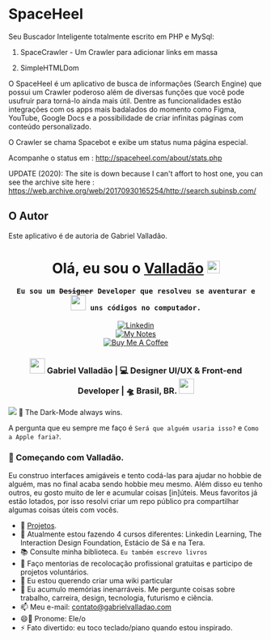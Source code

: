 SpaceHeel
======

Seu Buscador Inteligente totalmente escrito em PHP e MySql:

1) SpaceCrawler - Um Crawler para adicionar links em massa

2) SimpleHTMLDom

O SpaceHeel é um aplicativo de busca de informações (Search Engine) que possui um Crawler poderoso além de diversas funções que você pode usufruir para torná-lo ainda mais útil. 
Dentre as funcionalidades estão integrações com os apps mais badalados do momento como Figma, YouTube, Google Docs e a possibilidade de criar infinitas páginas com conteúdo personalizado.

O Crawler se chama Spacebot e exibe um status numa página especial.

Acompanhe o status em : http://spaceheel.com/about/stats.php

UPDATE (2020): The site is down because I can't affort to host one, you can see the archive site here : https://web.archive.org/web/20170930165254/http://search.subinsb.com/

## O Autor

Este aplicativo é de autoria de Gabriel Valladão.



<div align="center">
   <h1>Olá, eu sou o <a href="https://hemant.codes">Valladão</a> <img src="https://media.giphy.com/media/hvRJCLFzcasrR4ia7z/giphy.gif" width="25px"> </h1>
   <h4 align="center"><samp> Eu sou um <s>Designer</s> Developer que resolveu se aventurar e <img src="https://media.giphy.com/media/WUlplcMpOCEmTGBtBW/giphy.gif" width="30"> uns códigos no computador. </samp></h4>

[![Linkedin](https://img.shields.io/badge/-LinkedIn-blue?style=flat&logo=Linkedin&logoColor=white&link=https://www.linkedin.com/in/dinhanhthi/)](https://www.linkedin.com/in/gabrielvalladao)<br>
[![My Notes](https://img.shields.io/badge/-My%20Notes-009e22?style=flat&logo=data:image/png;base64,iVBORw0KGgoAAAANSUhEUgAAAA4AAAARCAQAAABHwVUUAAAAxklEQVQYlYWROw6BQRSFp1LRW4BaqUCswAJsQYJoJDQsAI0VSIgIpUKjIgqxAIlGoSXexPNz+ecvMDi3uvnmzD0zVymFkwI9ui/Vo4JH4SDEhE9diSkCZMkzZ0Wblq6pwBspJdcGWUgzJEqDOk3S1DTES5IyGwbi37FmL0eqNnQToc+RMQkZkCVHnI4NXYQZcZZmz/ZZOy429JGhJIHepQP5ZeKn/jr1zJMZWmkPZmi9c/ktUNCAtNP625kZ/tqKeuQtmvd5B5bhnUU8EVlfAAAAAElFTkSuQmCC&link=https://gabrielvalladao.com/blog)](https://gabrielvalladao.com/blog)<br>
[![Buy Me A Coffee](https://img.shields.io/badge/-Buy%20Me%20A%20Coffee-db4c4c?style=flat&logo=buy-me-a-coffee&logoColor=ffffff&link=https://ko-fi.com/dinhanhthi)](https://ko-fi.com/valladao)
   
   
</div>

<div align="center">
<h3><img src="https://media.giphy.com/media/WUlplcMpOCEmTGBtBW/giphy.gif" width="30"> Gabriel Valladão | 💻 Designer UI/UX & Front-end Developer  | 🛸 Brasil, BR. <img src="https://media.giphy.com/media/WUlplcMpOCEmTGBtBW/giphy.gif" width="30"></h3>
</div>

![](https://github.com/gabrielvalladao/valladao/blob/main/cover.png)
🤖 The Dark-Mode always wins.

A pergunta que eu sempre me faço é `Será que alguém usaria isso?` e `Como a Apple faria?`.

### 👋 Começando com Valladão.

Eu construo interfaces amigáveis e tento codá-las para ajudar no hobbie de alguém, mas no final acaba sendo hobbie meu mesmo. Além disso eu tenho outros, eu gosto muito de ler e acumular coisas [in]úteis. Meus favoritos já estão lotados, por isso resolvi criar um repo público pra compartilhar algumas coisas úteis com vocês.


- 📂 [Projetos](https://www.github.com/).
- 🌱 Atualmente estou fazendo 4 cursos diferentes: Linkedin Learning, The Interaction Design Foundation, Estácio de Sá e na Tera.
- 📚 Consulte minha biblioteca. `Eu também escrevo livros`
- 👯 Faço mentorias de recolocação profissional gratuitas e participo de projetos voluntários.
- 🤔 Eu estou querendo criar uma wiki particular
- 💬 Eu acumulo memórias inenarráveis. Me pergunte coisas sobre trabalho, carreira, design, tecnologia, futurismo e ciência.
- 📫 Meu e-mail: [contato@gabrielvalladao.com](mailto:contato@gabrielvalladao.com)
- 😄🌈 Pronome: Ele/o
- ⚡ Fato divertido: eu toco teclado/piano quando estou inspirado.


